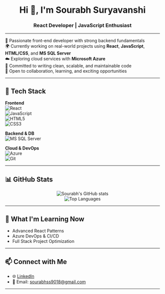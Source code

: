 <h1 align="center">Hi 👋, I'm Sourabh Suryavanshi</h1>
<h3 align="center">React Developer | JavaScript Enthusiast </h3>

---

🌟 Passionate front-end developer with strong backend fundamentals  
🌍 Currently working on real-world projects using **React**, **JavaScript**, **HTML/CSS**, and **MS SQL Server**  
☁️ Exploring cloud services with **Microsoft Azure**  
📌 Committed to writing clean, scalable, and maintainable code  
🤝 Open to collaboration, learning, and exciting opportunities  

---

## 🚀 Tech Stack

**Frontend**  
![React](https://img.shields.io/badge/React-20232A?style=for-the-badge&logo=react)  
![JavaScript](https://img.shields.io/badge/JavaScript-F7DF1E?style=for-the-badge&logo=javascript)  
![HTML5](https://img.shields.io/badge/HTML5-E34F26?style=for-the-badge&logo=html5)  
![CSS3](https://img.shields.io/badge/CSS3-1572B6?style=for-the-badge&logo=css3)

**Backend & DB**  
![MS SQL Server](https://img.shields.io/badge/MS_SQL_Server-CC2927?style=for-the-badge&logo=microsoft-sql-server)

**Cloud & DevOps**  
![Azure](https://img.shields.io/badge/Microsoft_Azure-0089D6?style=for-the-badge&logo=microsoft-azure)  
![Git](https://img.shields.io/badge/Git-F05032?style=for-the-badge&logo=git)

---

## 📊 GitHub Stats

<div align="center">
  <img src="https://github-readme-stats.vercel.app/api?username=Sourabh-Suryavanshi&show_icons=true&theme=radical" alt="Sourabh's GitHub stats" />
  <br />
  <img src="https://github-readme-stats.vercel.app/api/top-langs/?username=Sourabh-Suryavanshi&layout=compact&theme=radical" alt="Top Languages" />
</div>

---

## 🧠 What I'm Learning Now
- Advanced React Patterns
- Azure DevOps & CI/CD
- Full Stack Project Optimization

---

## 📫 Connect with Me

- 🌐 [LinkedIn](https://www.linkedin.com/in/sourabhs-suryavanshi/)
- 📧 Email: sourabhss9018@gmail.com

---



